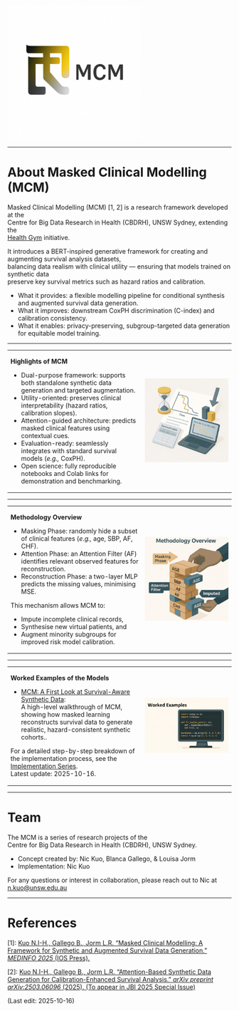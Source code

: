<!-- Logo and Branding -->
<p align="left">
  <img src="Supporting_Images/WFig001_MCMLogo.png" alt="Masked Clinical Modelling Logo" width="300"/>
</p>

---

# About Masked Clinical Modelling (MCM)

Masked Clinical Modelling (MCM) [1, 2] is a research framework developed at the  
Centre for Big Data Research in Health (CBDRH), UNSW Sydney, extending the  
[Health Gym](https://github.com/NicKuo-ResearchStuff/Health_Gym_AI) initiative.

It introduces a BERT-inspired generative framework for creating and augmenting survival analysis datasets,  
balancing data realism with clinical utility — ensuring that models trained on synthetic data  
preserve key survival metrics such as hazard ratios and calibration.

* What it provides: a flexible modelling pipeline for conditional synthesis and augmented survival data generation.
* What it improves: downstream CoxPH discrimination (C-index) and calibration consistency.
* What it enables: privacy-preserving, subgroup-targeted data generation for equitable model training.

---

<!-- Side-by-side layout -->
<table>
<tr>
<td width="60%">

**Highlights of MCM**

* Dual-purpose framework: supports both standalone synthetic data generation and targeted augmentation.
* Utility-oriented: preserves clinical interpretability (hazard ratios, calibration slopes).
* Attention-guided architecture: predicts masked clinical features using contextual cues.
* Evaluation-ready: seamlessly integrates with standard survival models (*e.g.,* CoxPH).
* Open science: fully reproducible notebooks and Colab links for demonstration and benchmarking.

</td>
<td width="40%">
  <img src="Supporting_Images/WFig002_MCMSurivival.png" alt="MCM Framework Overview" width="300"/>
</td>
</tr>
</table>

---

<table>
<tr>
<td width="60%">

**Methodology Overview**

* Masking Phase: randomly hide a subset of clinical features (*e.g.,* age, SBP, AF, CHF).
* Attention Phase: an Attention Filter (AF) identifies relevant observed features for reconstruction.
* Reconstruction Phase: a two-layer MLP predicts the missing values, minimising MSE.

This mechanism allows MCM to:
- Impute incomplete clinical records,
- Synthesise new virtual patients, and
- Augment minority subgroups for improved risk model calibration.

</td>
<td width="40%">
  <img src="Supporting_Images/WFig003_MCMIdeas.png" alt="Masked Clinical Modelling Pipeline" width="300"/>
</td>
</tr>
</table>

---

<!-- Side-by-side layout: text and illustration -->
<table>
<tr>
<td width="60%">

**Worked Examples of the Models**

* [MCM: A First Look at Survival-Aware Synthetic Data](https://github.com/NicKuo-ResearchStuff/Masked_Clinical_Modelling/tree/main/Blogs/Blogs0a1_HandsOn(MedInfoPaper)):</br>
  A high-level walkthrough of MCM, showing how masked learning reconstructs survival data to generate realistic, hazard-consistent synthetic cohorts..

For a detailed step-by-step breakdown of the implementation process, see the [Implementation Series](https://github.com/NicKuo-ResearchStuff/Masked_Clinical_Modelling/tree/main/Blogs).</br>
Latest update: 2025-10-16.
  
</td>
<td width="40%">
  <img src="Supporting_Images/WFig004_MCMWorked.png" alt="Health + Data Illustration" width="300"/>
</td>
</tr>
</table>

---

# Team

The MCM is a series of research projects of the  
Centre for Big Data Research in Health (CBDRH), UNSW Sydney.  

- Concept created by: Nic Kuo, Blanca Gallego, & Louisa Jorm  
- Implementation: Nic Kuo  

For any questions or interest in collaboration, please reach out to Nic at [n.kuo@unsw.edu.au](mailto:n.kuo@unsw.edu.au)

---

# References

[1]: [Kuo N.I-H., Gallego B., Jorm L.R. “Masked Clinical Modelling: A Framework for Synthetic and Augmented Survival Data Generation.” *MEDINFO 2025* (IOS Press).](https://ebooks.iospress.nl/doi/10.3233/SHTI250917)

[2]: [Kuo N.I-H., Gallego B., Jorm L.R. “Attention-Based Synthetic Data Generation for Calibration-Enhanced Survival Analysis.” *arXiv preprint arXiv:2503.06096* (2025). (To appear in JBI 2025 Special Issue)](https://arxiv.org/html/2503.06096v1)

(Last edit: 2025-10-16)
